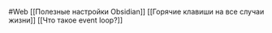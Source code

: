 #Web 
[[Полезные настройки Obsidian]]
[[Горячие клавиши на все случаи жизни]]
[[Что такое event loop?]]